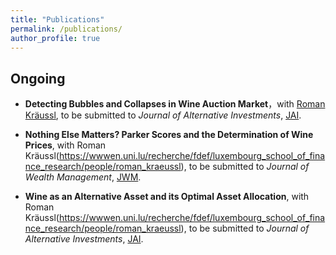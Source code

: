 ```yaml
---
title: "Publications"
permalink: /publications/
author_profile: true
---
```


## Ongoing 

* **Detecting Bubbles and Collapses in Wine Auction Market**，with [Roman Kräussl](https://wwwen.uni.lu/recherche/fdef/luxembourg_school_of_finance_research/people/roman_kraeussl), to be submitted to *Journal of Alternative Investments*, [JAI](http://jai.iijournals.com/). 
 
* **Nothing Else Matters? Parker Scores and the Determination of Wine Prices**, with Roman Kräussl(https://wwwen.uni.lu/recherche/fdef/luxembourg_school_of_finance_research/people/roman_kraeussl), to be submitted to *Journal of Wealth Management*, [JWM](http://jwm.iijournals.com/).
 
* **Wine as an Alternative Asset and its Optimal Asset Allocation**, with Roman Kräussl(https://wwwen.uni.lu/recherche/fdef/luxembourg_school_of_finance_research/people/roman_kraeussl), to be submitted to *Journal of Alternative Investments*, [JAI](http://jai.iijournals.com/).
